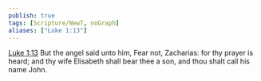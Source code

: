 ```yaml
---
publish: true
tags: [Scripture/NewT, noGraph]
aliases: ["Luke 1:13"]
---
```

[Luke 1:13](https://churchofjesuschrist.org/study/scriptures/nt/luke/1?lang=eng&id=p13#p13) But the angel said unto him, Fear not, Zacharias: for thy prayer is heard; and thy wife Elisabeth shall bear thee a son, and thou shalt call his name John.
